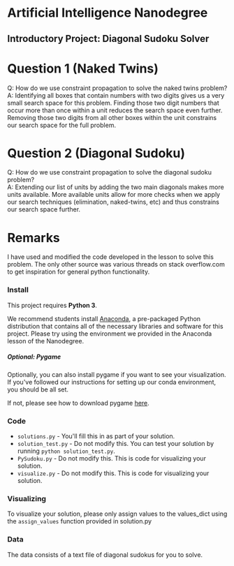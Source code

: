 # Artificial Intelligence Nanodegree
## Introductory Project: Diagonal Sudoku Solver

# Question 1 (Naked Twins)
Q: How do we use constraint propagation to solve the naked twins problem?  
A: Identifying all boxes that contain numbers with two digits gives us a very small search space for this problem. Finding those two digit numbers that occur more than once within a unit reduces the search space even further. Removing those two digits from all other boxes within the unit constrains our search space for the full problem.

# Question 2 (Diagonal Sudoku)
Q: How do we use constraint propagation to solve the diagonal sudoku problem?  
A: Extending our list of units by adding the two main diagonals makes more units available. More available units allow for more checks when we apply our search techniques (elimination, naked-twins, etc) and thus constrains our search space further.

# Remarks
I have used and modified the code developed in the lesson to solve this problem. The only other source was various threads on stack overflow.com to get inspiration for general python functionality. 

### Install

This project requires **Python 3**.

We recommend students install [Anaconda](https://www.continuum.io/downloads), a pre-packaged Python distribution that contains all of the necessary libraries and software for this project. 
Please try using the environment we provided in the Anaconda lesson of the Nanodegree.

##### Optional: Pygame

Optionally, you can also install pygame if you want to see your visualization. If you've followed our instructions for setting up our conda environment, you should be all set.

If not, please see how to download pygame [here](http://www.pygame.org/download.shtml).

### Code

* `solutions.py` - You'll fill this in as part of your solution.
* `solution_test.py` - Do not modify this. You can test your solution by running `python solution_test.py`.
* `PySudoku.py` - Do not modify this. This is code for visualizing your solution.
* `visualize.py` - Do not modify this. This is code for visualizing your solution.

### Visualizing

To visualize your solution, please only assign values to the values_dict using the ```assign_values``` function provided in solution.py

### Data

The data consists of a text file of diagonal sudokus for you to solve.